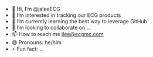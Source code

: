 - 👋 Hi, I’m @jaleeECG
- 👀 I’m interested in tracking our ECG products
- 🌱 I’m currently learning the best way to leverage GitHub
- 💞️ I’m looking to collaborate on ...
- 📫 How to reach me jlee@ecgmc.com
- 😄 Pronouns: he/him
- ⚡ Fun fact: ...

<!---
jaleeECG/jaleeECG is a ✨ special ✨ repository because its `README.md` (this file) appears on your GitHub profile.
You can click the Preview link to take a look at your changes.
--->
